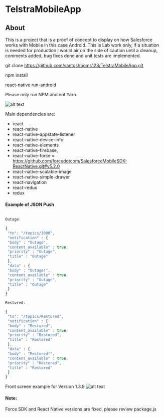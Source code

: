 # TelstraMobileApp

## About
This is a project that is a proof of concept to display on how Salesforce works with Mobile in this case Android. This is Lab work only, if a situation is needed for production I would air on the side of caution until a cleanup, comments added, bug fixes done and unit tests are implemented.

git clone https://github.com/santoshboms123/TelstraMobileApp.git

npm install

react-native run-android

Please only run NPM and not Yarn.

![alt text](https://github.com/santoshboms123/TelstraMobileApp/blob/master/design.png)

Main dependencies are:

* react
* react-native 
* react-native-appstate-listener 
* react-native-device-info 
* react-native-elements 
* react-native-firebase, 
* react-native-force = https://github.com/forcedotcom/SalesforceMobileSDK-ReactNative.git#v5.2.0
* react-native-scalable-image 
* react-native-simple-drawer 
* react-navigation 
* react-redux 
* redux

#### Example of JSON Push ####

```javascript

Outage:

{ 
 "to": "/topics/3000",  
 "notification" : {
 "body" : "Outage",
 "content_available" : true,
 "priority" : "Outage",
 "title" : "Outage"
 },
 "data" : {
 "body" : "Outage!",
 "content_available" : true,
 "priority" : "Outage",
 "title" : "Outage"
 }
}

Restored:

{ 
 "to": "/topics/Restored",  
 "notification" : {
 "body" : "Restored",
 "content_available" : true,
 "priority" : "Restored",
 "title" : "Restored"
 },
 "data" : {
 "body" : "Restored!",
 "content_available" : true,
 "priority" : "Restored",
 "title" : "Restored"
 }
}

```

Front screen example for Version 1.3.9
![alt text](https://github.com/santoshboms123/TelstraMobileApp/blob/master/FrontScreen.png)

#### Note: ####

Force SDK and React Native versions are fixed, please review package.js